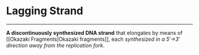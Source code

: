 # Lagging Strand
---
**A discontinuously synthesized DNA strand** that elongates by means of [[Okazaki Fragments|Okazaki fragments]], each *synthesized in a 5′→3′ direction away from the replication fork*.